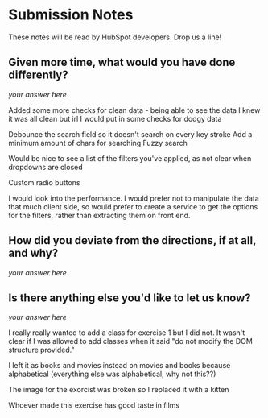 # Submission Notes

These notes will be read by HubSpot developers. Drop us a line!

## Given more time, what would you have done differently?

_your answer here_

Added some more checks for clean data - being able to see the data I knew it was all clean but irl I would put in some checks for dodgy data

Debounce the search field so it doesn't search on every key stroke
Add a minimum amount of chars for searching
Fuzzy search

Would be nice to see a list of the filters you've applied, as not clear when dropdowns are closed

Custom radio buttons

I would look into the performance. I would prefer not to manipulate the data that much client side, so would prefer to create a service to get the options for the filters, rather than extracting them on front end.

## How did you deviate from the directions, if at all, and why?

_your answer here_

## Is there anything else you'd like to let us know?

_your answer here_

I really really wanted to add a class for exercise 1 but I did not.
It wasn't clear if I was allowed to add classes when it said "do not modify the DOM structure provided."

I left it as books and movies instead on movies and books because alphabetical (everything else was alphabetical, why not this??)

The image for the exorcist was broken so I replaced it with a kitten

Whoever made this exercise has good taste in films
